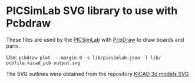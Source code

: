 
# PICSimLab SVG library to use with Pcbdraw

These files are used by the [PICSimLab](https://github.com/lcgamboa/picsimlab) with [PcbDraw](https://github.com/yaqwsx/PcbDraw) to draw boards and parts.

Use: 
	`pcbdraw plot  --margin 0 -s lib/picsimlab.json -l lib/ pcbfile.kicad_pcb output.svg` 
	
The SVG outlines were obtained from the repository [KICAD 3d models SVG](https://github.com/lcgamboa/PcbDrawKicad) 
